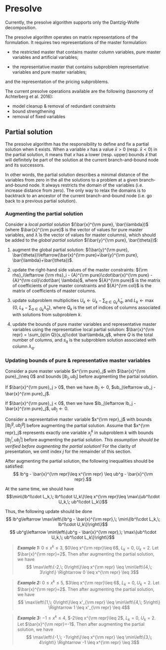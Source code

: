# Presolve

Currently, the presolve algorithm supports only the Dantzig-Wolfe decomposition.

The presolve algorithm operates on matrix representations of the formulation.
It requires two representations of the master formulation:

- the restricted master that contains master column variables, pure master variables and artificial variables;

- the representative master that contains subproblem representative variables and pure master variables;

and the representation of the pricing subproblems.

The current presolve operations available are the following (taxonomy of Achterberg et al. 2016):

- model cleanup & removal of redundant constraints
- bound strengthening
- removal of fixed variables

## Partial solution

The presolve algorithm has the responsibility to define and fix a partial solution
when it exists.
When a variable $x$  has a value $\bar{x} > 0$ (resp. $\bar{x} < 0$) in the partial solution, 
it means that $x$ has a lower (resp. upper) bounds $\bar{x}$ that will definitely be part of
the solution at the current branch-and-bound node and its successors.

In other words, the partial solution describes a minimal distance of the variables from
zero in the all the solutions to a problem at a given branch-and-bound node.
It always restricts the domain of the variables (i.e. increase distance from zero).
The only way to relax the domains is to backtrack to an ancestor of the current
branch-and-bound node (i.e. go back to a previous partial solution).

### Augmenting the partial solution

Consider a _local partial solution_ $(\bar{x}^{\rm pure}, \bar{\lambda})$ (where $\bar{x}^{\rm pure}$ is the vector of values for pure master variables, and $\bar{\lambda}$ is the vector of values for master columns), which should be added to the _global partial solution_ $(\bar{y}^{\rm pure}, \bar{\theta})$: 

1. augment the global partial solution: $(\bar{y}^{\rm pure}, \bar{\theta})\leftarrow(\bar{x}^{\rm pure}+\bar{y}^{\rm pure}, \bar{\lambda}+\bar{\theta})$. 

2. update the right-hand side values of the master constraints: ${\rm rhs}_i\leftarrow {\rm rhs}_i - {A}^{\rm pure}\cdot\bar{x}^{\rm pure} - {A}^{\rm col}\cdot\bar{ \lambda}$, where ${A}^{\rm pure}$ is the matrix of coefficients of pure master constraints and ${A}^{\rm col}$ is the matrix of coefficients of master columns.

3. update subproblem multiplicities $U_k\leftarrow U_k - \sum_{q\in Q_k}\bar\lambda_q$, and $L_k\leftarrow \max\left\{0,\; L_k - \sum_{q\in Q_k}\bar\lambda_q\right\}$, where $Q_k$ is the set of indices of columns associated with solutions from subproblem $k$.

4. update the bounds of pure master variables and representative master variables using the representative local partial solution: $\bar{x}^{\rm repr} = \sum_{q\in Q}{s_q}\cdot \bar\lambda_q$, where $Q$ is the total number of columns, and ${s_q}$ is the subproblem solution associated with column $\lambda_q$.

   

### Updating bounds of pure & representative master variables

Consider a pure master variable $x^{\rm pure}_j$ with $\bar{x}^{\rm pure}_j\neq 0$ and bounds $[lb_j,ub_j]$ before augmenting the partial solution. 

If $\bar{x}^{\rm pure}_j > 0$, then we have $lb_j\leftarrow 0$, $ub_j\leftarrow ub_j - \bar{x}^{\rm pure}_j$.

If $\bar{x}^{\rm pure}_j < 0$, then we have $lb_j\leftarrow lb_j - \bar{x}^{\rm pure}_j$, $ub_j\leftarrow 0$.



Consider a representative master variable $x^{\rm repr}_j$ with bounds $[lb^g_j, ub^g_j]$ before augmenting the partial solution. Assume that $x^{\rm repr}_j$ represents exactly one variable $x^k_j$ in subproblem $k$ with bounds $[lb^l_j, ub^l_j]$ before augmenting the partial solution. _This assumption should be verified before augmenting the partial solution!_  For the clarity of presentation, we omit index $j$ for the remainder of this 
section.

After augmenting the partial solution, the following inequalities should be satisfied:
$$ lb^g - \bar{x}^{\rm repr}\leq x^{\rm repr} \leq ub^g - \bar{x}^{\rm repr}.$$

At the same time, we should have 
$$\min\{lb^l\cdot L_k,\; lb^l\cdot U_k\}\leq x^{\rm repr}\leq \max\{ub^l\cdot U_k,\; ub^l\cdot L_k\}$$

Thus, the following update should be done 
$$ lb^g\leftarrow \max\left\{lb^g - \bar{x}^{\rm repr},\; \min\{lb^l\cdot L_k,\; lb^l\cdot U_k\}\right\}$$
$$ ub^g\leftarrow  \min\left\{ub^g - \bar{x}^{\rm repr},\; \max\{ub^l\cdot U_k,\; ub^l\cdot L_k\}\right\}$$

> _**Example 1:**_ $0\leq x^k\leq 3$, $0\leq x^{\rm repr}\leq 6$, $L_k=0$, $U_k=2$. Let $\bar{x}^{\rm repr}=2$. Then after augmenting the partial solution, we have 
> $$ \max\left\{-2,\; 0\right\}\leq x^{\rm repr} \leq \min\left\{4,\; 3\right\} \Rightarrow 0 \leq x^{\rm repr} \leq 3$$

> _**Example 2:**_ $0\leq x^k\leq 5$, $3\leq x^{\rm repr}\leq 6$, $L_k=0$, $U_k=2$. Let $\bar{x}^{\rm repr}=2$. Then after augmenting the partial solution, we have 
> $$ \max\left\{1,\; 0\right\}\leq x'_{\rm repr} \leq \min\left\{4,\; 5\right\} \Rightarrow 1 \leq x'_{\rm repr} \leq 4$$

> _**Example 3:**_ $-1\leq x^k\leq 4$, $-2\leq x^{\rm repr}\leq 2$, $L_k=0$, $U_k=2$. Let $\bar{x}^{\rm repr}=-1$. Then after augmenting the partial solution, we have 
> $$ \max\left\{-1,\; -1\right\}\leq x^{\rm repr} \leq \min\left\{3,\; 4\right\} \Rightarrow -1 \leq x^{\rm repr} \leq 3$$

